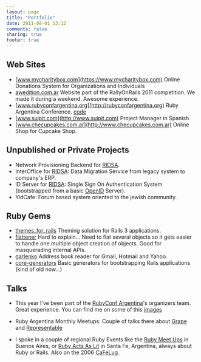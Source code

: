 ```yaml
---
layout: page
title: "Portfolio"
date: 2011-08-01 13:12
comments: false
sharing: true
footer: true
---
```


## Web Sites

- [www.mycharitybox.com](https://www.mycharitybox.com) Online Donations System for Organizations and Individuals
- [awedition.com.ar](aweditions.com.ar) Website part of the RallyOnRails 2011
  competition. We made it during a weekend. Awesome experience. 
- [www.rubyconfargentina.org](http://rubyconfargentina.org) Ruby Argentina Conference. [code](https://github.com/lucasefe/rubyconfar-website)
- [www.suipit.com](http://www.suipit.com) Project Manager in Spanish
- [www.checupcakes.com.ar](http://www.checupcakes.com.ar) Online Shop for Cupcake Shop. 

## Unpublished or Private Projects

- Network Provisioning Backend for [RIDSA](http://www.ridsa.com.ar/).
- InterOffice for [RIDSA](http://www.ridsa.com.ar/): Data Migration Service from legacy system to company's ERP. 
- ID Server for [RIDSA](http://www.ridsa.com.ar/): Single Sign On Authentication System (bootstrapped from a basic [OpenID](http://openid.net/) Server).
- YidCafe: Forum based system oriented to the jewish community. 

## Ruby Gems

- [themes_for_rails](https://github.com/lucasefe/themes_for_rails) Theming solution for Rails 3 applications. 
- [flattener](https://github.com/lucasefe/flattener) Hard to explain... Need to flat several objects so it gets easier to handle one multiple object creation of objects. Good for masquerading internal APIs. 
- [garlenko](https://github.com/lucasefe/garlenko) Address book reader for Gmail, Hotmail and Yahoo. 
- [core-generators](https://github.com/lucasefe/core-generators) Basic generators for bootstrapping Rails applications (kind of old now...)

## Talks

- This year I've been part of the [RubyConf Argentina](http://rubyconfargentina.org)'s organizers team. Great
  experience. You can find me on some of this
  [images](http://www.flickr.com/groups/rubyconfargentina2011/pool/with/6325823674/)

- Ruby Argentina Monthly Meetups: Couple of talks there about [Grape](https://github.com/intridea/grape) and [Representable](http://github.com/apotonick/representable)

- I spoke in a couple of regional Ruby Events like the [Ruby Meet Ups](http://ruby.com.ar) in Buenos Aires, or [Ruby Acts As Lit](http://www.rubylit.com.ar) in Santa Fe, Argentina, always about Ruby or Rails. Also on the 2006 [CaFeLug](http://www.cafelug.org.ar/). 
